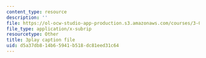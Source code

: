 ```yaml
---
content_type: resource
description: ''
file: https://ol-ocw-studio-app-production.s3.amazonaws.com/courses/3-091sc-introduction-to-solid-state-chemistry-fall-2010/d5a37db814b65941b518dc81eed31c64_vJChxpbx_Oo.vtt
file_type: application/x-subrip
resourcetype: Other
title: 3play caption file
uid: d5a37db8-14b6-5941-b518-dc81eed31c64
---
```

